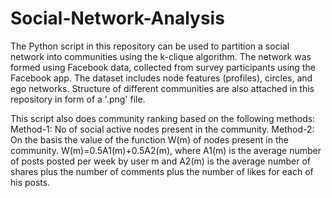 # Social-Network-Analysis

The Python script in this repository can be used to partition a social network into communities using the k-clique algorithm.
The network was formed using Facebook data, collected from survey participants using the Facebook app. The dataset includes node features (profiles), circles, and ego networks.
Structure of different communities are also attached in this repository in form of a '.png' file.

This script also does community ranking based on the following methods:
Method-1: No of social active nodes present in the community.
Method-2: On the basis the value of the function W(m)  of nodes present in the community. W(m)=0.5A1(m)+0.5A2(m), where A1(m) is the average number of posts posted per week by user m and A2(m) is the average number of shares plus the number of comments plus the number of likes for each of his posts. 
